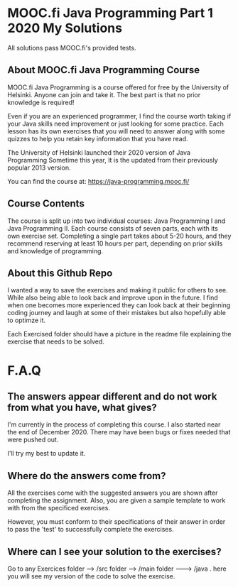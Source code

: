 # MOOC.fi Java Programming Part 1 2020 My Solutions
All solutions pass MOOC.fi's provided tests. 
## About MOOC.fi Java Programming Course

MOOC.fi Java Programming is a course offered for free by the University of Helsinki. Anyone can join and take it. The best part is that no prior knowledge is required!

Even if you are an experienced programmer, I find the course worth taking if your Java skills need improvement or just looking for some practice.
Each lesson has its own exercises that you will need to answer along with some quizzes to help you retain key information that you have read.

The University of Helsinki launched their 2020 version of Java Programming Sometime this year, It is the updated from their previously popular 2013 version.

You can find the course at: https://java-programming.mooc.fi/

## Course Contents

The course is split up into two individual courses: Java Programming I and Java Programming II. Each course consists of seven parts, each with its own exercise set. Completing a single part takes about 5-20 hours, and they recommend reserving at least 10 hours per part, depending on prior skills and knowledge of programming.

## About this Github Repo

I wanted a way to save the exercises and making it public for others to see. While also being able to look back and improve upon in the future. I find when one becomes more experienced they can look back at their beginning coding journey and laugh at some of their mistakes but also hopefully able to optimze it.

Each Exercised folder should have a picture in the readme file explaining the exercise that needs to be solved.

# F.A.Q

## The answers appear different and do not work from what you have, what gives?

I'm currently in the process of completing this course. I also started near the end of December 2020. There may have been bugs or fixes needed that were pushed out.

I'll try my best to update it.

## Where do the answers come from?

All the exercises come with the suggested answers you are shown after completing the assignment. Also, you are given a sample template to work with from the specificed exercises.

However, you must conform to their specifications of their answer in order to pass the 'test' to successfully complete the exercises.

## Where can I see your solution to the exercises?

Go to any Exercices folder --> /src folder --> /main folder ---> /java . here you will see my version of the code to solve the exercise.
